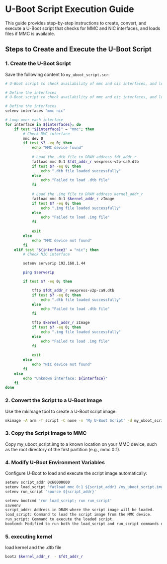# U-Boot Script Execution Guide

This guide provides step-by-step instructions to create, convert, and execute a U-Boot script that checks for MMC and NIC interfaces, and loads files if MMC is available.

## Steps to Create and Execute the U-Boot Script

### 1. Create the U-Boot Script

Save the following content to `my_uboot_script.scr`:

```sh
# U-Boot script to check availability of mmc and nic interfaces, and load files if mmc is available

# Define the interfaces
# U-Boot script to check availability of mmc and nic interfaces, and load files if mmc is available

# Define the interfaces
setenv interfaces "mmc nic"

# Loop over each interface
for interface in ${interfaces}; do
    if test "${interface}" = "mmc"; then
        # Check MMC interface
        mmc dev 0
        if test $? -eq 0; then
            echo "MMC device found"
            
            # Load the .dtb file to DRAM address fdt_addr_r
            fatload mmc 0:1 $fdt_addr_r vexpress-v2p-ca9.dtb
            if test $? -eq 0; then
                echo ".dtb file loaded successfully"
            else
                echo "Failed to load .dtb file"
            fi
            
            # Load the .img file to DRAM address kernel_addr_r
            fatload mmc 0:1 $kernel_addr_r zImage
            if test $? -eq 0; then
                echo ".img file loaded successfully"
            else
                echo "Failed to load .img file"
            fi
            
            exit
        else
            echo "MMC device not found"
        fi
    elif test "${interface}" = "nic"; then
        # Check NIC interface

        setenv serverip 192.168.1.44

        ping $serverip

        if test $? -eq 0; then

            tftp $fdt_addr_r vexpress-v2p-ca9.dtb
            if test $? -eq 0; then
                echo ".dtb file loaded successfully"
            else
                echo "Failed to load .dtb file"
            fi

            tftp $kernel_addr_r zImage
            if test $? -eq 0; then
                echo ".img file loaded successfully"
            else
                echo "Failed to load .img file"
            fi
            
            exit
        else
            echo "NIC device not found"
        fi
    else
        echo "Unknown interface: ${interface}"
    fi
done
```
### 2. Convert the Script to a U-Boot Image
Use the mkimage tool to create a U-Boot script image:

```sh
mkimage -A arm -T script -C none -n 'My U-Boot Script' -d my_uboot_script.scr my_uboot_script.img
```

### 3. Copy the Script Image to MMC

Copy my_uboot_script.img to a known location on your MMC device, such as the root directory of the first partition (e.g., mmc 0:1).

### 4. Modify U-Boot Environment Variables
Configure U-Boot to load and execute the script image automatically:

```sh
setenv script_addr 0x60000000
setenv load_script 'fatload mmc 0:1 ${script_addr} /my_uboot_script.img'
setenv run_script 'source ${script_addr}'

setenv bootcmd 'run load_script; run run_script'
saveenv
script_addr: Address in DRAM where the script image will be loaded.
load_script: Command to load the script image from the MMC device.
run_script: Command to execute the loaded script.
bootcmd: Modified to run both the load_script and run_script commands during boot.
```
### 5. executing kernel
load kernel and the .dtb file

```sh
bootz $kernel_addr_r  - $fdt_addr_r
```







